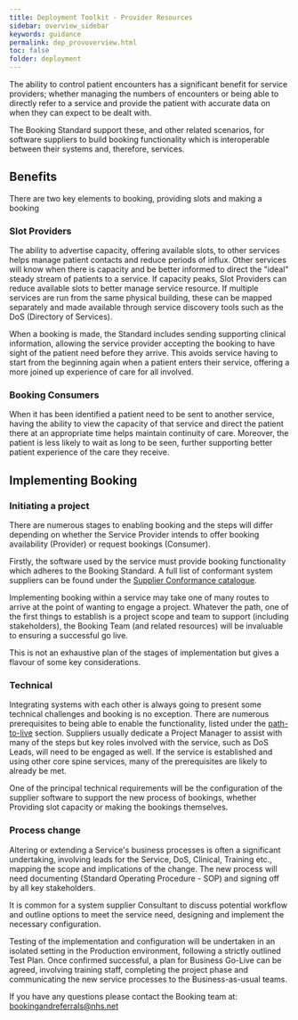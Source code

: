 ```yaml
---
title: Deployment Toolkit - Provider Resources
sidebar: overview_sidebar
keywords: guidance
permalink: dep_provoverview.html
toc: false
folder: deployment
---
```


The ability to control patient encounters has a significant benefit for service providers; whether managing the numbers of encounters or being able to directly refer to a service and provide the patient with accurate data on when they can expect to be dealt with. 

The Booking Standard support these, and other related scenarios, for software suppliers to build booking functionality which is interoperable between their systems and, therefore, services. 

## Benefits

There are two key elements to booking, providing slots and making a booking 

### Slot Providers

The ability to advertise capacity, offering available slots, to other services helps manage patient contacts and reduce periods of influx. Other services will know when there is capacity and be better informed to direct the "ideal" steady stream of patients to a service. If capacity peaks, Slot Providers can reduce available slots to better manage service resource. If multiple services are run from the same physical building, these can be mapped separately and made available through service discovery tools such as the DoS (Directory of Services).

When a booking is made, the Standard includes sending supporting clinical information, allowing the service provider accepting the booking to have sight of the patient need before they arrive. This avoids service having to start from the beginning again when a patient enters their service, offering a more joined up experience of care for all involved.

### Booking Consumers

When it has been identified a patient need to be sent to another service, having the ability to view the capacity of that service and direct the patient there at an appropriate time helps maintain continuity of care. Moreover, the patient is less likely to wait as long to be seen, further supporting better patient experience of the care they receive. 

## Implementing Booking 

### Initiating a project 

There are numerous stages to enabling booking and the steps will differ depending on whether the Service Provider intends to offer booking availability (Provider) or request bookings (Consumer).

Firstly, the software used by the service must provide booking functionality which adheres to the Booking Standard. A full list of conformant system suppliers can be found under the <a href="catalogue.html" target="_blank">Supplier Conformance catalogue</a>. 
  
Implementing booking within a service may take one of many routes to arrive at the point of wanting to engage a project. Whatever the path, one of the first things to establish is a project scope and team to support (including stakeholders), the Booking Team (and related resources) will be invaluable to ensuring a successful go live. 

This is not an exhaustive plan of the stages of implementation but gives a flavour of some key considerations.  

### Technical 

Integrating systems with each other is always going to present some technical challenges and booking is no exception. There are numerous prerequisites to being able to enable the functionality, listed under the <a href="dep_devptl.html#live-install" target="_blank">path-to-live</a> section. Suppliers usually dedicate a Project Manager to assist with many of the steps but key roles involved with the service, such as DoS Leads, will need to be engaged as well. If the service is established and using other core spine services, many of the prerequisites are likely to already be met. 
  
One of the principal technical requirements will be the configuration of the supplier software to support the new process of bookings, whether Providing slot capacity or making the bookings themselves. 

### Process change 

Altering or extending a Service's business processes is often a significant undertaking, involving leads for the Service, DoS, Clinical, Training etc., mapping the scope and implications of the change. The new process will need documenting (Standard Operating Procedure - SOP) and signing off by all key stakeholders.
 
It is common for a system supplier Consultant to discuss potential workflow and outline options to meet the service need, designing and implement the necessary configuration. 

Testing of the implementation and configuration will be undertaken in an isolated setting in the Production environment, following a strictly outlined Test Plan. Once confirmed successful, a plan for Business Go-Live can be agreed, involving training staff, completing the project phase and communicating the new service processes to the Business-as-usual teams.


If you have any questions please contact the Booking team at: bookingandreferrals@nhs.net
